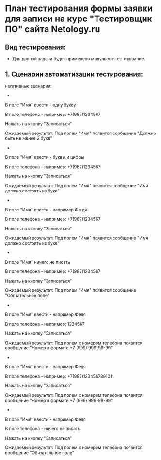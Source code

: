 # План тестирования формы заявки для записи на курс "Тестировщик ПО" сайта Netology.ru
## Вид тестирования: 
- Для данной задачи будет применено модульное тестирование.
## 1. Cценарии автоматизации тестирования:
негативные сценарии:

-

В поле "Имя" ввести - одну букву

В поле телефона - например: +7(987)1234567

Нажать на кнопку "Записаться"

Ожидаемый результат: Под полем "Имя" появится сообщение "Должно быть не менее 2 букв"

-

В поле "Имя" ввести - буквы и цифры

В поле телефона - например: +7(987)1234567

Нажать на кнопку "Записаться"

Ожидаемый результат: Под полем "Имя" появится сообщение "Имя должно состоять из букв"

-

В поле "Имя" ввести - например Фе.дя

В поле телефона - например: +7(987)1234567

Нажать на кнопку "Записаться"

Ожидаемый результат: Под полем "Имя" появится сообщение "Имя должно состоять из букв"

-

В поле "Имя" ничего не писать

В поле телефона - например: +7(987)1234567

Нажать на кнопку "Записаться"

Ожидаемый результат: Под полем "Имя" появится сообщение "Обязательное поле"

-

В поле "Имя" ввести - например Федя

В поле телефона - например: 1234567

Нажать на кнопку "Записаться"

Ожидаемый результат: Под полем с номером телефона появится сообщение "Номер в формате +7 (999) 999-99-99"

-

В поле "Имя" ввести - например Федя

В поле телефона - например: +7(987)1234567891011

Нажать на кнопку "Записаться"

Ожидаемый результат: Под полем с номером телефона появится сообщение "Номер в формате +7 (999) 999-99-99"

-

В поле "Имя" ввести - например Федя

В поле телефона - ничего не писать

Нажать на кнопку "Записаться"

Ожидаемый результат: Под полем с номером телефона появится сообщение "Обязательное поле"





